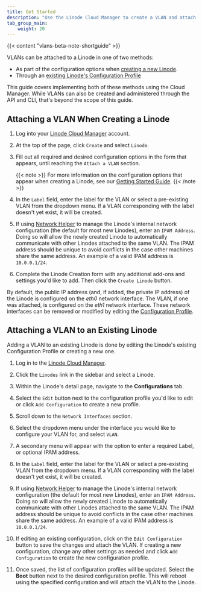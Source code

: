 ```yaml
---
title: Get Started
description: "Use the Linode Cloud Manager to create a VLAN and attach a Linode to it. When a Linode is attached to a VLAN and configured, it has access to the VLAN's secure and private network."
tab_group_main:
    weight: 20
---
```


{{< content "vlans-beta-note-shortguide" >}}

VLANs can be attached to a Linode in one of two methods:

- As part of the configuration options when [creating a new Linode](#attaching-a-vlan-when-creating-a-linode).
- Through an [existing Linode's Configuration Profile](#attaching-a-vlan-to-an-existing-linode)

This guide covers implementing both of these methods using the Cloud Manager. While VLANs can also be created and administered through the API and CLI, that's beyond the scope of this guide.

## Attaching a VLAN When Creating a Linode

1. Log into your [Linode Cloud Manager](https://cloud.linode.com/dashboard) account.

1. At the top of the page, click `Create` and select `Linode`.

1. Fill out all required and desired configuration options in the form that appears, until reaching the `Attach a VLAN` section.

    {{< note >}}
For more information on the configuration options that appear when creating a Linode, see our [Getting Started Guide](/docs/guides/getting-started/).
{{< /note >}}

1. In the `Label` field, enter the label for the VLAN or select a pre-existing VLAN from the dropdown menu. If a VLAN corresponding with the label doesn't yet exist, it will be created.

1. If using [Network Helper](https://www.linode.com/docs/guides/network-helper/) to manage the Linode's internal network configuration (the default for most new Linodes), enter an `IPAM Address`. Doing so will allow the newly created Linode to automatically communicate with other Linodes attached to the same VLAN. The IPAM address should be unique to avoid conflicts in the case other machines share the same address. An example of a valid IPAM address is `10.0.0.1/24`.

1. Complete the Linode Creation form with any additional add-ons and settings you'd like to add. Then click the `Create Linode` button.

By default, the public IP address (and, if added, the private IP address) of the Linode is configured on the *eth0* network interface. The VLAN, if one was attached, is configured on the *eth1* network interface. These network interfaces can be removed or modified by editing the [Configuration Profile](/docs/guides/linode-configuration-profiles/#editing-a-configuration-profile).

## Attaching a VLAN to an Existing Linode

Adding a VLAN to an existing Linode is done by editing the Linode's existing Configuration Profile or creating a new one.

1. Log in to the [Linode Cloud Manager](https://www.cloud.linode.com).

1. Click the `Linodes` link in the sidebar and select a Linode.

1. Within the Linode's detail page, navigate to the **Configurations** tab.

1. Select the `Edit` button next to the configuration profile you'd like to edit or click `Add Configuration` to create a new profile.

1. Scroll down to the `Network Interfaces` section.

1. Select the dropdown menu under the interface you would like to configure your VLAN for, and select `VLAN`.

1. A secondary menu will appear with the option to enter a required Label, or optional IPAM address.

1. In the `Label` field, enter the label for the VLAN or select a pre-existing VLAN from the dropdown menu. If a VLAN corresponding with the label doesn't yet exist, it will be created.

1. If using [Network Helper](https://www.linode.com/docs/guides/network-helper/) to manage the Linode's internal network configuration (the default for most new Linodes), enter an `IPAM Address`. Doing so will allow the newly created Linode to automatically communicate with other Linodes attached to the same VLAN. The IPAM address should be unique to avoid conflicts in the case other machines share the same address. An example of a valid IPAM address is `10.0.0.1/24`.

1. If editing an existing configuration, click on the `Edit Configuration` button to save the changes and attach the VLAN. If creating a new configuration, change any other settings as needed and click `Add Configuration` to create the new configuration profile. 

1. Once saved, the list of configuration profiles will be updated. Select the **Boot** button next to the desired configuration profile. This will reboot using the specified configuration and will attach the VLAN to the Linode.